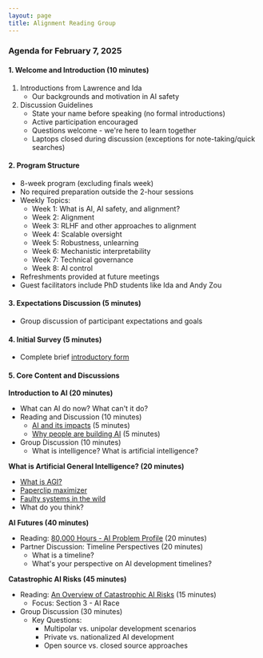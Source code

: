 ```yaml
---
layout: page
title: Alignment Reading Group
---
```


### Agenda for February 7, 2025

#### 1. Welcome and Introduction (10 minutes)
1. Introductions from Lawrence and Ida
   * Our backgrounds and motivation in AI safety
2. Discussion Guidelines
   * State your name before speaking (no formal introductions)
   * Active participation encouraged
   * Questions welcome - we're here to learn together
   * Laptops closed during discussion (exceptions for note-taking/quick searches)

#### 2. Program Structure
* 8-week program (excluding finals week)
* No required preparation outside the 2-hour sessions
* Weekly Topics:
  * Week 1: What is AI, AI safety, and alignment?
  * Week 2: Alignment
  * Week 3: RLHF and other approaches to alignment
  * Week 4: Scalable oversight
  * Week 5: Robustness, unlearning
  * Week 6: Mechanistic interpretability
  * Week 7: Technical governance
  * Week 8: AI control
* Refreshments provided at future meetings
* Guest facilitators include PhD students like Ida and Andy Zou

#### 3. Expectations Discussion (5 minutes)
* Group discussion of participant expectations and goals

#### 4. Initial Survey (5 minutes)
* Complete brief [introductory form](https://docs.google.com/forms/d/e/1FAIpQLSeTaOr4pMsmTWqIv2rIjoZ_Jw5WCMp8HmSNvEEUqqwyILkP5Q/viewform?usp=dialog)

#### 5. Core Content and Discussions

**Introduction to AI (20 minutes)**
* What can AI do now? What can't it do?
* Reading and Discussion (10 minutes)
  * [AI and its impacts](https://aisafetyfundamentals.com/blog/ai-and-its-impacts/) (5 minutes)
  * [Why people are building AI](https://aisafetyfundamentals.com/blog/why-are-people-building-ai-systems/) (5 minutes)
* Group Discussion (10 minutes)
    * What is intelligence? What is artificial intelligence?

**What is Artificial General Intelligence? (20 minutes)**
* [What is AGI?](https://www.lesswrong.com/w/artificial-general-intelligence-agi)
* [Paperclip maximizer](https://www.lesswrong.com/w/squiggle-maximizer-formerly-paperclip-maximizer)
* [Faulty systems in the wild](https://openai.com/index/faulty-reward-functions/)
* What do you think?

**AI Futures (40 minutes)**
* Reading: [80,000 Hours - AI Problem Profile](https://80000hours.org/problem-profiles/artificial-intelligence/) (20 minutes)
* Partner Discussion: Timeline Perspectives (20 minutes)
  * What is a timeline?
  * What's your perspective on AI development timelines?

**Catastrophic AI Risks (45 minutes)**
* Reading: [An Overview of Catastrophic AI Risks](https://arxiv.org/pdf/2306.12001) (15 minutes)
  * Focus: Section 3 - AI Race
* Group Discussion (30 minutes)
  * Key Questions:
    * Multipolar vs. unipolar development scenarios
    * Private vs. nationalized AI development
    * Open source vs. closed source approaches